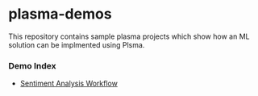 # plasma-demos

This repository contains sample plasma projects which show how an ML solution can
be implmented using Plsma.

### Demo Index

- [Sentiment Analysis Workflow]()
